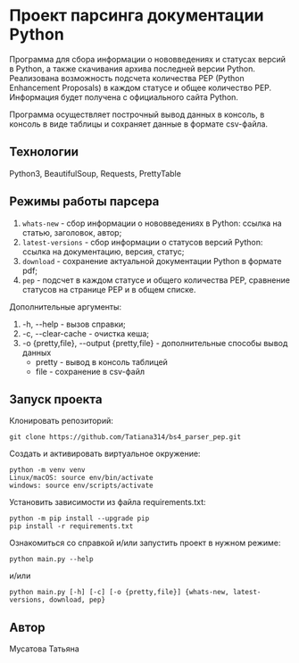 # Проект парсинга документации Python

Программа для сбора информации о нововведениях и статусах версий в Python, а также скачивания архива последней версии Python. Реализована возможность подсчета количества PEP (Python Enhancement Proposals) в каждом статусе и общее количество PEP. Информация будет получена с официального сайта Python.

Программа осуществляет построчный вывод данных в консоль, в консоль в виде таблицы и сохраняет данные в формате csv-файла.

## Технологии
Python3, BeautifulSoup, Requests, PrettyTable 

## Режимы работы парсера
1. `whats-new` - сбор информации о нововведениях в Python: ссылка на статью, заголовок, автор;
2. `latest-versions` - сбор информации о статусов версий Python: ссылка на документацию, версия, статус;
3. `download` - сохранение актуальной документации Python в формате pdf;
4. `pep` - подсчет в каждом статусе и общего количества РЕР, сравнение статусов на странице PEP и в общем списке.

Дополнительные аргументы:
1. -h, --help - вызов справки;
2. -c, --clear-cache - очистка кеша;
3. -o {pretty,file}, --output {pretty,file} - дополнительные способы вывод данных
   - pretty - вывод в консоль таблицей
   - file - сохранение в csv-файл

## Запуск проекта
Клонировать репозиторий:
```
git clone https://github.com/Tatiana314/bs4_parser_pep.git
```
Создать и активировать виртуальное окружение:
```
python -m venv venv
Linux/macOS: source env/bin/activate
windows: source env/scripts/activate
```
Установить зависимости из файла requirements.txt:
```
python -m pip install --upgrade pip
pip install -r requirements.txt
```
Ознакомиться со справкой и/или запустить проект в нужном режиме:
```
python main.py --help
```
и/или
```
python main.py [-h] [-c] [-o {pretty,file}] {whats-new, latest-versions, download, pep}
```

## Автор
Мусатова Татьяна